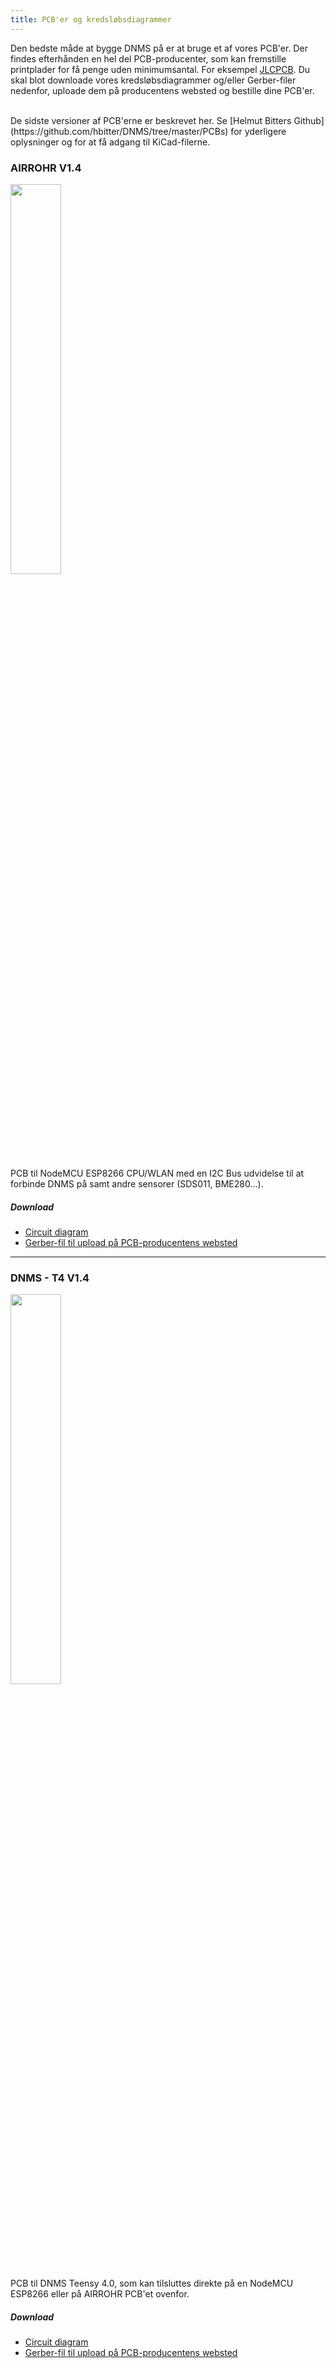 ```yaml
---
title: PCB'er og kredsløbsdiagrammer
---
```


Den bedste måde at bygge DNMS på er at bruge et af vores PCB'er.
Der findes efterhånden en hel del PCB-producenter, som kan fremstille printplader for få penge uden minimumsantal. For eksempel [JLCPCB](https://jlcpcb.com//).
Du skal blot downloade vores kredsløbsdiagrammer og/eller Gerber-filer nedenfor, uploade dem på producentens websted og bestille dine PCB'er.

<br>
De sidste versioner af PCB'erne er beskrevet her. Se [Helmut Bitters Github](https://github.com/hbitter/DNMS/tree/master/PCBs) for yderligere oplysninger og for at få adgang til KiCad-filerne. 

### AIRROHR V1.4
<img src="../docs/dnms/airrohr-PCB.jpg" style="display: block; width:40%;margin: 1em 0" loading="lazy"/>
PCB til NodeMCU ESP8266 CPU/WLAN med en I2C Bus udvidelse til at forbinde DNMS på samt andre sensorer (SDS011, BME280...).


##### Download
* [Circuit diagram](../docs/dnms/airrohr-PCB-circuit-diagram.pdf)
* [Gerber-fil til upload på PCB-producentens websted](../docs/dnms/airrohr-PCB-circuit-diagram-gerber.zip)

---

### DNMS - T4 V1.4
<img src="../docs/dnms/dnms-noise-measuring-teensy-4.jpg" style="display: block;width:40%; margin: 1em 0" loading="lazy"/>
PCB til DNMS Teensy 4.0, som kan tilsluttes direkte på en NodeMCU ESP8266 eller på AIRROHR PCB'et ovenfor.


##### Download
* [Circuit diagram](../docs/dnms/dnms-noise-measuring-teensy-40-circuit-diagram.pdf)
* [Gerber-fil til upload på PCB-producentens websted](../docs/dnms/dnms/dnms-noise-measuring-teensy-40-circuit-gerber.zip)

